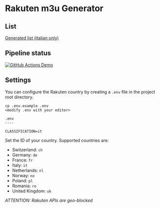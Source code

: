 # Rakuten m3u Generator

## List
[Generated list (italian only)](output/rakuten.m3u)

## Pipeline status
[![GitHub Actions Demo](https://github.com/pandvan/rakuten-m3u-generator/actions/workflows/pipeline.yml/badge.svg)](https://github.com/pandvan/rakuten-m3u-generator/actions/workflows/pipeline.yml)

## Settings
You can configure the Rakuten country by creating a `.env` file in the project root directory.
```shell
cp .env.example .env
<modify .env with your editor>
```

```
.env
----

CLASSIFICATION=it
```

Set the ID of your country.
Supported countries are:
- Switzerland: `ch`
- Germany: `de`
- France: `fr`
- Italy: `it`
- Netherlands: `nl`
- Norway: `no`
- Poland: `pl`
- Romania: `ro`
- United Kingdom: `uk`

_ATTENTION: Rakuten APIs are geo-blocked_
